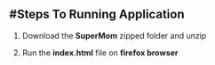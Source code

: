 #Steps To Running Application
---------------------------------------------------

1. Download the **SuperMom** zipped folder and unzip

2. Run the **index.html** file on **firefox browser**
